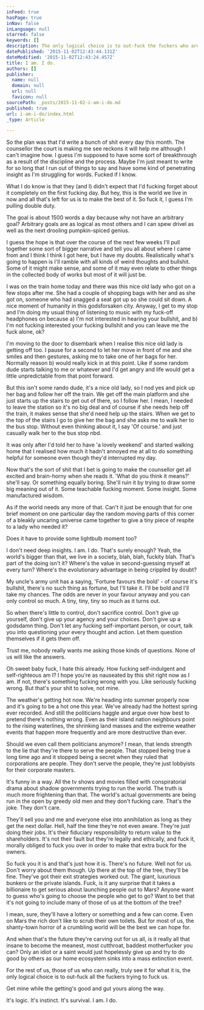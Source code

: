 ```yaml
---
inFeed: true
hasPage: true
inNav: false
inLanguage: null
starred: false
keywords: []
description: The only logical choice is to out-fuck the fuckers who are trying to fuck you.
datePublished: '2015-11-02T12:43:44.131Z'
dateModified: '2015-11-02T12:43:24.457Z'
title: I am. I do.
authors: []
publisher:
  name: null
  domain: null
  url: null
  favicon: null
sourcePath: _posts/2015-11-02-i-am-i-do.md
published: true
url: i-am-i-do/index.html
_type: Article

---
```

So the plan was that I'd write a bunch of shit every day this month. The counsellor the court is making me see reckons it will help me although I can't imagine how. I guess I'm supposed to have some sort of breakthrough as a result of the discipline and the process. Maybe I'm just meant to write for so long that I run out of things to say and have some kind of penetrating insight as I'm struggling for words. Fucked if I know.

What I do know is that they (and I) didn't expect that I'd fucking forget about it completely on the first fucking day. But hey, this is the world we live in now and all that's left for us is to make the best of it. So fuck it, I guess I'm pulling double duty.

The goal is about 1500 words a day because why not have an arbitrary goal? Arbitrary goals are as logical as most others and I can spew drivel as well as the next drooling pumpkin-spiced genius.

I guess the hope is that over the course of the next few weeks I'll pull together some sort of bigger narrative and tell you all about where I came from and I think I think I got here, but I have my doubts. Realistically what's going to happen is I'll ramble with all kinds of weird thoughts and bullshit. Some of it might make sense, and some of it may even relate to other things in the collected body of works but most of it will just be.

I was on the train home today and there was this nice old lady who got on a few stops after me. She had a couple of shopping bags with her and as she got on, someone who had snagged a seat got up so she could sit down. A nice moment of humanity in this godsforsaken city. Anyway, I get to my stop and I'm doing my usual thing of listening to music with my fuck-off headphones on because a) I'm not interested in hearing your bullshit, and b) I'm not fucking interested your fucking bullshit and you can leave me the fuck alone, ok?

I'm moving to the door to disembark when I realise this nice old lady is getting off too. I pause for a second to let her move in front of me and she smiles and then gestures, asking me to take one of her bags for her. Normally reason b) would really kick in at this point. Like if some random dude starts talking to me or whatever and I'd get angry and life would get a little unpredictable from that point forward.

But this isn't some rando dude, it's a nice old lady, so I nod yes and pick up her bag and follow her off the train. We get off the main platform and she just starts up the stairs to get out of there, so I follow her. I mean, I needed to leave the station so it's no big deal and of course if she needs help off the train, it makes sense that she'd need help up the stairs. When we get to the top of the stairs I go to give her the bag and she asks me to walk her to the bus stop. Without even thinking about it, I say 'Of course.' and just casually walk her to the bus stop nbd.

It was only after I'd told her to have 'a lovely weekend' and started walking home that I realised how much it hadn't annoyed me at all to do something helpful for someone even though they'd interrupted my day.

Now that's the sort of shit that I bet is going to make the counsellor get all excited and brain-horny when she reads it. 'What do you think it means?' she'll say. Or something equally boring. She'll ruin it by trying to draw some big meaning out of it. Some teachable fucking moment. Some insight. Some manufactured wisdom.

As if the world needs any more of that. Can't it just be enough that for one brief moment on one particular day the random moving parts of this corner of a bleakly uncaring universe came together to give a tiny piece of respite to a lady who needed it?

Does it have to provide some lightbulb moment too?

I don't need deep insights. I am. I do. That's surely enough? Yeah, the world's bigger than that, we live in a society, blah, blah, fuckity blah. That's part of the doing isn't it? Where's the value in second-guessing myself at every turn? Where's the evolutionary advantage in being crippled by doubt?

My uncle's army unit has a saying, 'Fortune favours the bold' - of course it's bullshit, there's no such thing as fortune, but I'll take it. I'll be bold and I'll take my chances. The odds are never in your favour anyway and you can only control so much. A tiny, tiny, tiny so much as it turns out.

So when there's little to control, don't sacrifice control. Don't give up yourself, don't give up your agency and your choices. Don't give up a godsdamn thing. Don't let any fucking self-important person, or court, talk you into questioning your every thought and action. Let them question themselves if it gets them off. 

Trust me, nobody really wants me asking those kinds of questions. None of us will like the answers.

Oh sweet baby fuck, I hate this already. How fucking self-indulgent and self-righteous am I? I hope you're as nauseated by this shit right now as I am. If not, there's something fucking wrong with you. Like seriously fucking wrong. But that's your shit to solve, not mine.

The weather's getting hot now. We're heading into summer properly now and it's going to be a hot one this year. We've already had the hottest spring ever recorded. And still the politicians haggle and argue over how best to pretend there's nothing wrong. Even as their island nation neighbours point to the rising waterlines, the shrinking land masses and the extreme weather events that happen more frequently and are more destructive than ever.

Should we even call them politicians anymore? I mean, that lends strength to the lie that they're there to serve the people. That stopped being true a long time ago and it stopped being a secret when they ruled that corporations are people. They don't serve the people, they're just lobbyists for their corporate masters.

It's funny in a way. All the tv shows and movies filled with conspiratorial drama about shadow governments trying to run the world. The truth is much more frightening than that. The world's actual governments are being run in the open by greedy old men and they don't fucking care. That's the joke. They don't care.

They'll sell you and me and everyone else into annihilation as long as they get the next dollar. Hell, half the time they're not even aware. They're just doing their jobs. It's their fiduciary responsibility to return value to the shareholders. It's not their fault but they're legally and ethically, and fuck it, morally obliged to fuck you over in order to make that extra buck for the owners.

So fuck you it is and that's just how it is. There's no future. Well not for us. Don't worry about them though. Up there at the top of the tree, they'll be fine. They've got their exit strategies worked out. The giant, luxurious bunkers or the private islands. Fuck, is it any surprise that it takes a billionaire to get serious about launching people out to Mars? Anyone want to guess who's going to choose the people who get to go? Want to bet that it's not going to include many of those of us at the bottom of the tree?

I mean, sure, they'll have a lottery or something and a few can come. Even on Mars the rich don't like to scrub their own toilets. But for most of us, the shanty-town horror of a crumbling world will be the best we can hope for.

And when that's the future they're carving out for us all, is it really all that insane to become the meanest, most cutthroat, baddest motherfucker you can? Only an idiot or a saint would just hopelessly give up and try to do good by others as our home ecosystem sinks into a mass extinction event.

For the rest of us, those of us who can really, truly see it for what it is, the only logical choice is to out-fuck all the fuckers trying to fuck us.

Get mine while the getting's good and gut yours along the way.

It's logic. It's instinct. It's survival. I am. I do.